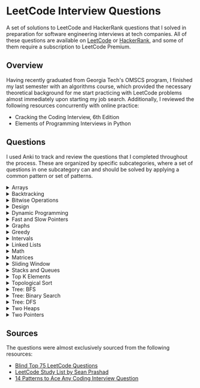 # LeetCode Interview Questions

A set of solutions to LeetCode and HackerRank questions that I solved in preparation for software engineering interviews at tech companies. All of these questions are available on [LeetCode](leetcode.com) or [HackerRank](hackerrank.com), and some of them require a subscription to LeetCode Premium.

## Overview

Having recently graduated from Georgia Tech's OMSCS program, I finished my last semester with an algorithms course, which provided the necessary theoretical background for me start practicing with LeetCode problems almost immediately upon starting my job search. Additionally, I reviewed the following resources concurrently with online practice:

- Cracking the Coding Interview, 6th Edition
- Elements of Programming Interviews in Python

## Questions

I used Anki to track and review the questions that I completed throughout the process. These are organized by specific subcategories, where a set of questions in one subcategory can and should be solved by applying a common pattern or set of patterns.

<details>
    <summary>Arrays</summary>

### Easy

1. [Best Time to Buy and Sell Stock](https://leetcode.com/problems/best-time-to-buy-and-sell-stock/)
2. [Best Time to Buy and Sell Stock II](https://leetcode.com/problems/best-time-to-buy-and-sell-stock-ii/)
3. [Contains Duplicate](https://leetcode.com/problems/contains-duplicate/)
4. [Find All Numbers Disappeared in an Array](https://leetcode.com/problems/find-all-numbers-disappeared-in-an-array/)
5. [Jewels and Stones](https://leetcode.com/problems/jewels-and-stones/)
6. [Majority Element](https://leetcode.com/problems/majority-element)
7. [Merge Sorted Array](https://leetcode.com/problems/merge-sorted-array)
8. [Move Zeroes](https://leetcode.com/problems/move-zeroes/)
9. [Pascal's Triangle](https://leetcode.com/problems/pascals-triangle/)
10. [Plus One](https://leetcode.com/problems/plus-one/)
11. [Remove Duplicates from Sorted Array](https://leetcode.com/problems/remove-duplicates-from-sorted-array/)
12. [Rotate Array](https://leetcode.com/problems/rotate-array/)
13. [Shortest Distance to a Character](https://leetcode.com/problems/shortest-distance-to-a-character/)
14. [Single Number](https://leetcode.com/problems/single-number/)
15. [Two Sum](https://leetcode.com/problems/two-sum/)

### Medium

1. [Container With Most Water](https://leetcode.com/problems/container-with-most-water/)
2. [Find All Duplicates in an Array](https://leetcode.com/problems/find-all-duplicates-in-an-array/)
3. [Find the Duplicate Number](https://leetcode.com/problems/find-the-duplicate-number/)
4. [Next Permutation](https://leetcode.com/problems/next-permutation/)
5. [Product of Array Except Self](https://leetcode.com/problems/product-of-array-except-self/)
6. [Search in Rotated Sorted Array](https://leetcode.com/problems/search-in-rotated-sorted-array/)

### Hard

1. [First Missing Positive](https://leetcode.com/problems/first-missing-positive/)
2. [Longest Consecutive Sequence](https://leetcode.com/problems/longest-consecutive-sequence/)

</details>

<details>
    <summary>Backtracking</summary>

### Easy

1. [Letter Case Permutation](https://leetcode.com/problems/letter-case-permutation/)

### Medium

1. [Subsets](https://leetcode.com/problems/subsets/)
2. [Subsets II](https://leetcode.com/problems/subsets-ii/)
3. [Permutations](https://leetcode.com/problems/permutations/)
4. [Permutations II](https://leetcode.com/problems/permutations-ii/)
5. [Combinations](https://leetcode.com/problems/combinations/)
6. [Combination Sum](https://leetcode.com/problems/combination-sum/)
7. [Combination Sum II](https://leetcode.com/problems/combination-sum-ii/)
8. [Combination Sum III](https://leetcode.com/problems/combination-sum-iii/)
9. [Generate Parentheses](https://leetcode.com/problems/generate-parentheses/)
10. [Target Sum](https://leetcode.com/problems/target-sum/)
11. [Palindrome Partitioning](https://leetcode.com/problems/palindrome-partitioning/)
12. [Partition to K Equal Sum Subsets](https://leetcode.com/problems/partition-to-k-equal-sum-subsets/)
13. [Letter Combinations of a Phone Number](https://leetcode.com/problems/letter-combinations-of-a-phone-number/)
14. [Generalized Abbreviation](https://leetcode.com/problems/generalized-abbreviation/)
15. [Minesweeper](https://leetcode.com/problems/minesweeper/)

### Hard

1. [Sudoku Solver](https://leetcode.com/problems/sudoku-solver/)
2. [N-Queens](https://leetcode.com/problems/n-queens/)

</details>

<details>
    <summary>Bitwise Operations</summary>

### Easy

1. [Sum of Two Integers](https://leetcode.com/problems/sum-of-two-integers/)
2. [Missing Number](https://leetcode.com/problems/missing-number/)
3. [Number of 1 Bits](https://leetcode.com/problems/number-of-1-bits/)
4. [Reverse Bits](https://leetcode.com/problems/reverse-bits/)

### Medium

1. [Counting Bits](https://leetcode.com/problems/counting-bits/)

</details>

<details>
    <summary>Design</summary>

### Easy

1. [Logger Rate Limiter](https://leetcode.com/problems/logger-rate-limiter/)
2. [Design HashMap](https://leetcode.com/problems/design-hashmap/)

### Medium

1. [Design Hit Counter](https://leetcode.com/problems/design-hit-counter/)
2. [Time Based Key-Value Store](https://leetcode.com/problems/time-based-key-value-store/)

</details>

<details>
    <summary>Dynamic Programming</summary>

### Easy

1. [Climbing Stairs](https://leetcode.com/problems/climbing-stairs/)
2. [House Robber](https://leetcode.com/problems/house-robber/)
3. [Maximum Subarray](https://leetcode.com/problems/maximum-subarray/)
4. [Range Sum Query - Immutable](https://leetcode.com/problems/range-sum-query-immutable/)

### Medium

1. [House Robber II](https://leetcode.com/problems/house-robber-ii/)
2. [Coin Change](https://leetcode.com/problems/coin-change/)
3. [Maximum Product Subarray](https://leetcode.com/problems/maximum-product-subarray/)
4. [Longest Increasing Subsequence](https://leetcode.com/problems/longest-increasing-subsequence/)
5. [Longest Palindromic Substring](https://leetcode.com/problems/longest-palindromic-substring/)
6. [Word Break](https://leetcode.com/problems/word-break/)
7. [Combination Sum IV](https://leetcode.com/problems/combination-sum-iv/)
8. [Decode Ways](https://leetcode.com/problems/decode-ways/)
9. [Unique Paths](https://leetcode.com/problems/unique-paths/)
10. [Palindromic Substrings](https://leetcode.com/problems/palindromic-substrings/)
11. [Number of Longest Increasing Subsequence](https://leetcode.com/problems/number-of-longest-increasing-subsequence/)
12. [Partition Equal Subset Sum](https://leetcode.com/problems/partition-equal-subset-sum/)
13. [Best Time to Buy and Sell Stock with Cooldown](https://leetcode.com/problems/best-time-to-buy-and-sell-stock-with-cooldown/)

### Hard

1. [Best Time to Buy and Sell Stock III](https://leetcode.com/problems/best-time-to-buy-and-sell-stock-iii/)
2. [Longest Valid Parentheses](https://leetcode.com/problems/longest-valid-parentheses/)
3. [Word Break II](https://leetcode.com/problems/word-break-ii/)

</details>

<details>
    <summary>Fast and Slow Pointers</summary>

### Easy

1. [Linked List Cycle](https://leetcode.com/problems/linked-list-cycle/)
2. [Middle of the Linked List](https://leetcode.com/problems/middle-of-the-linked-list/)
3. [Palindrome Linked List](https://leetcode.com/problems/palindrome-linked-list/)
4. [Remove Linked List Elements](https://leetcode.com/problems/remove-linked-list-elements/)
5. [Remove Duplicates from Sorted List](https://leetcode.com/problems/remove-duplicates-from-sorted-list/)

### Medium

1. [Linked List Cycle II](https://leetcode.com/problems/linked-list-cycle-ii/)
2. [Add Two Numbers](https://leetcode.com/problems/add-two-numbers/)
3. [Remove Nth Node From End Of List](https://leetcode.com/problems/remove-nth-node-from-end-of-list/)
4. [Sort List](https://leetcode.com/problems/sort-list/)
5. [Reorder List](https://leetcode.com/problems/reorder-list/)

</details>

<details>
    <summary>Graphs</summary>

### Medium

1. [Clone Graph](https://leetcode.com/problems/clone-graph/)
2. [Friend Circles](https://leetcode.com/problems/friend-circles/)
3. [Graph Valid Tree](https://leetcode.com/problems/graph-valid-tree/)
4. [Number of Connected Components in an Undirected Graph](https://leetcode.com/problems/number-of-connected-components-in-an-undirected-graph/)
5. [Number of Islands](https://leetcode.com/problems/number-of-islands/)
6. [Pacific Atlantic Water Flow](https://leetcode.com/problems/pacific-atlantic-water-flow/)

</details>

<details>
    <summary>Greedy</summary>

### Easy

1. [Lemonade Change](https://leetcode.com/problems/lemonade-change/)

</details>

<details>
    <summary>Intervals</summary>

### Easy

1. [Meeting Rooms](https://leetcode.com/problems/meeting-rooms)

### Medium

1. [Merge Intervals](https://leetcode.com/problems/merge-intervals/)
2. [Interval List Intersections](https://leetcode.com/problems/interval-list-intersections/)
3. [Non-overlapping Intervals](https://leetcode.com/problems/non-overlapping-intervals/)
4. [Meeting Rooms II](https://leetcode.com/problems/meeting-rooms-ii/)
5. [Task Scheduler](https://leetcode.com/problems/task-scheduler/)
6. [Minimum Number of Arrows to Burst Balloons](https://leetcode.com/problems/minimum-number-of-arrows-to-burst-balloons/)

### Hard

1. [Insert Interval](https://leetcode.com/problems/insert-interval/)
2. [Employee Free Time](https://leetcode.com/problems/employee-free-time/)

</details>

<details>
    <summary>Linked Lists</summary>

### Easy

1. [Merge Two Sorted Lists](https://leetcode.com/problems/merge-two-sorted-lists/)
2. [Reverse Linked List](https://leetcode.com/problems/reverse-linked-list/)
3. [Intersection of Two Linked Lists](https://leetcode.com/problems/intersection-of-two-linked-lists/)
4. [Delete Node in a Linked List](https://leetcode.com/problems/delete-node-in-a-linked-list/)

### Medium

1. [Reverse Linked List II](https://leetcode.com/problems/reverse-linked-list-ii/)
2. [Rotate List](https://leetcode.com/problems/rotate-list/)
3. [Swap Nodes in Pairs](https://leetcode.com/problems/swap-nodes-in-pairs/)
4. [Odd Even Linked List](https://leetcode.com/problems/odd-even-linked-list/)

### Hard

1. [Merge K Sorted Lists](https://leetcode.com/problems/merge-k-sorted-lists/)
2. [Reverse Nodes in k-Group](https://leetcode.com/problems/reverse-nodes-in-k-group/)

</details>

<details>
    <summary>Math</summary>

### Easy

1. [Greatest Common Divisor of Strings](https://leetcode.com/problems/greatest-common-divisor-of-strings/)
2. [Subtract the Product and Sum of Digits of an Integer](https://leetcode.com/problems/subtract-the-product-and-sum-of-digits-of-an-integer/)
3. [Reverse Integer](https://leetcode.com/problems/reverse-integer)

</details>

<details>
    <summary>Matrices</summary>

### Medium

1. [Set Matrix Zeroes](https://leetcode.com/problems/set-matrix-zeroes/)
2. [Spiral Matrix](https://leetcode.com/problems/spiral-matrix/)
3. [Rotate Image](https://leetcode.com/problems/rotate-image/)
4. [Word Search](https://leetcode.com/problems/word-search/)
5. [Kth Smallest Element in a Sorted Matrix](https://leetcode.com/problems/kth-smallest-element-in-a-sorted-matrix/)

</details>

<details>
    <summary>Sliding Window</summary>

### Medium

1. [Minimum Size Subarray Sum](https://leetcode.com/problems/minimum-size-subarray-sum/)
2. [Fruit Into Baskets](https://leetcode.com/problems/fruit-into-baskets/)
3. [Longest Repeating Character Replacement](https://leetcode.com/problems/longest-repeating-character-replacement/)
4. [Longest Substring Without Repeating Characters](https://leetcode.com/problems/longest-substring-without-repeating-characters/)

### Hard

1. [Sliding Window Maximum](https://leetcode.com/problems/sliding-window-maximum/)
2. [Minimum Number of K Consecutive Bit Flips](https://leetcode.com/problems/minimum-number-of-k-consecutive-bit-flips/)
3. [Substring with Concatenation of All Words](https://leetcode.com/problems/substring-with-concatenation-of-all-words/)

</details>

<details>
    <summary>Stacks and Queues</summary>

### Easy

1. [Valid Parentheses](https://leetcode.com/problems/valid-parentheses/)
2. [Min Stack](https://leetcode.com/problems/min-stack/)

### Medium

1. [Evaluate Reverse Polish Notation](https://leetcode.com/problems/evaluate-reverse-polish-notation/)

</details>

<details>
    <summary>Top K Elements</summary>

### Medium

1. [Kth Smallest Element in a BST](https://leetcode.com/problems/kth-smallest-element-in-a-bst/)
2. [K Closest Points to Origin](https://leetcode.com/problems/k-closest-points-to-origin/)
3. [Top K Frequent Elements](https://leetcode.com/problems/top-k-frequent-elements/)
4. [Sort Characters By Frequency](https://leetcode.com/problems/sort-characters-by-frequency/)
5. [Kth Largest Element in an Array](https://leetcode.com/problems/kth-largest-element-in-an-array/)
6. [Find K Closest Elements](https://leetcode.com/problems/find-k-closest-elements/)
7. [Reorganize String](https://leetcode.com/problems/reorganize-string/)

### Hard

1. [Rearrange String k Distance Apart](https://leetcode.com/problems/rearrange-string-k-distance-apart)
2. [Course Schedule III](https://leetcode.com/problems/course-schedule-iii/)
3. [Maximum Frequency Stack](https://leetcode.com/problems/maximum-frequency-stack/)

</details>

<details>
    <summary>Topological Sort</summary>

### Medium

1. [Course Schedule](https://leetcode.com/problems/course-schedule/)
2. [Course Schedule II](https://leetcode.com/problems/course-schedule-ii/)
3. [Minimum Height Trees](https://leetcode.com/problems/minimum-height-trees/)

### Hard

1. [Alien Dictionary](https://leetcode.com/problems/alien-dictionary)
2. [Sequence Reconstruction](https://leetcode.com/problems/sequence-reconstruction)

</details>

<details>
    <summary>Tree: BFS</summary>

### Easy

1. [Binary Tree Level Order Traversal II](https://leetcode.com/problems/binary-tree-level-order-traversal-ii/)
2. [Average of Levels in Binary Tree](https://leetcode.com/problems/average-of-levels-in-binary-tree/)
3. [Minimum Depth of Binary Tree](https://leetcode.com/problems/minimum-depth-of-binary-tree/)

### Medium

1. [Binary Tree Level Order Traversal](https://leetcode.com/problems/binary-tree-level-order-traversal/)
2. [Binary Tree Zigzag Level Order Traversal](https://leetcode.com/problems/binary-tree-zigzag-level-order-traversal/)
3. [Populating Next Right Pointers in Each Node](https://leetcode.com/problems/populating-next-right-pointers-in-each-node/)
4. [Populating Next Right Pointers in Each Node II](https://leetcode.com/problems/populating-next-right-pointers-in-each-node-ii/)
5. [Binary Tree Right Side View](https://leetcode.com/problems/binary-tree-right-side-view/)
6. [All Nodes Distance K in Binary Tree](https://leetcode.com/problems/all-nodes-distance-k-in-binary-tree/)
7. [Boundary of Binary Tree](https://leetcode.com/problems/boundary-of-binary-tree)

</details>

<details>
    <summary>Tree: Binary Search</summary>

### Easy

1. [Binary Search](https://leetcode.com/problems/binary-search/)
2. [Find Smallest Letter Greater Than Target](https://leetcode.com/problems/find-smallest-letter-greater-than-target/)
3. [Peak Index in a Mountain Array](https://leetcode.com/problems/peak-index-in-a-mountain-array/)
4. [First Bad Version](https://leetcode.com/problems/first-bad-version/)

### Medium

1. [Find Minimum in Rotated Sorted Array](https://leetcode.com/problems/find-minimum-in-rotated-sorted-array/)
2. [Find Peak Element](https://leetcode.com/problems/find-peak-element/)
3. [Search in Rotated Sorted Array II](https://leetcode.com/problems/search-in-rotated-sorted-array-ii/)
4. [Search a 2D Matrix](https://leetcode.com/problems/search-a-2d-matrix/)
5. [Search a 2D Matrix II](https://leetcode.com/problems/search-a-2d-matrix-ii/)

### Hard

1. [Count of Range Sum](https://leetcode.com/problems/count-of-range-sum/)

</details>

<details>
    <summary>Tree: DFS</summary>

### Easy

1. [Diameter of Binary Tree](https://leetcode.com/problems/diameter-of-binary-tree/)
2. [Find Leaves of Binary Tree](https://leetcode.com/problems/find-leaves-of-binary-tree/)
3. [Invert Binary Tree](https://leetcode.com/problems/invert-binary-tree/)
4. [Lowest Common Ancestor of a Binary Search Tree](https://leetcode.com/problems/lowest-common-ancestor-of-a-binary-search-tree/)
5. [Maximum Depth of Binary Tree](https://leetcode.com/problems/maximum-depth-of-binary-tree/)
6. [Merge Two Binary Trees](https://leetcode.com/problems/merge-two-binary-trees/)
7. [Path Sum](https://leetcode.com/problems/path-sum/)
8. [Same Tree](https://leetcode.com/problems/same-tree/)
9. [Subtree of Another Tree](https://leetcode.com/problems/subtree-of-another-tree/)

### Medium

1. [Construct Binary Tree from Preorder and Inorder Traversal](https://leetcode.com/problems/construct-binary-tree-from-preorder-and-inorder-traversal/)
2. [Implement Trie (Prefix Tree)](https://leetcode.com/problems/implement-trie-prefix-tree/)
3. [Lowest Common Ancestor of a Binary Tree](https://leetcode.com/problems/lowest-common-ancestor-of-a-binary-tree/)
4. [Maximum Average Subtree](https://leetcode.com/problems/maximum-average-subtree/)
5. [Maximum Binary Tree](https://leetcode.com/problems/maximum-binary-tree/)
6. [Maximum Width of Binary Tree](https://leetcode.com/problems/maximum-width-of-binary-tree/)
7. [Path Sum II](https://leetcode.com/problems/path-sum-ii/)
8. [Path Sum III](https://leetcode.com/problems/path-sum-iii/)
9. [Validate Binary Search Tree](https://leetcode.com/problems/validate-binary-search-tree/)

### Hard

1. [Binary Tree Maximum Path Sum](https://leetcode.com/problems/binary-tree-maximum-path-sum/)
2. [Serialize and Deserialize Binary Tree](https://leetcode.com/problems/serialize-and-deserialize-binary-tree/)
3. [Word Search II](https://leetcode.com/problems/word-search-ii/)

</details>

<details>
    <summary>Two Heaps</summary>

### Hard

1. [Find Median from Data Stream](https://leetcode.com/problems/find-median-from-data-stream/)
2. [Sliding Window Median](https://leetcode.com/problems/sliding-window-median/)
3. [IPO](https://leetcode.com/problems/ipo/)

</details>

<details>
    <summary>Two Pointers</summary>

### Easy

1. [Backspace String Compare](https://leetcode.com/problems/backspace-string-compare)
2. [Implement strStr()](https://leetcode.com/problems/implement-strstr/)
3. [Intersection of Two Arrays II](https://leetcode.com/problems/intersection-of-two-arrays-ii/)
4. [Reverse String](https://leetcode.com/problems/reverse-string/)
5. [Squares of a Sorted Array](https://leetcode.com/problems/squares-of-a-sorted-array/)
6. [Two Sum II - Input array is sorted](https://leetcode.com/problems/two-sum-ii-input-array-is-sorted/)
7. [Valid Palindrome](https://leetcode.com/problems/valid-palindrome/)

### Medium

1. [3Sum](https://leetcode.com/problems/3sum/)
2. [3Sum Closest](https://leetcode.com/problems/3sum-closest/)
3. [Subarrays with Product Less than K](https://leetcode.com/problems/subarray-product-less-than-k/)
4. [Sort Colours](https://leetcode.com/problems/sort-colors/)

### Hard

1. [Minimum Window Substring](https://leetcode.com/problems/minimum-window-substring/)
2. [Trapping Rain Water](https://leetcode.com/problems/trapping-rain-water/)

</details>

## Sources

The questions were almost exclusively sourced from the following resources:

- [Blind Top 75 LeetCode Questions](https://www.teamblind.com/article/New-Year-Gift---Curated-List-of-Top-75-LeetCode-Questions-to-Save-Your-Time-OaM1orEU)
- [LeetCode Study List by Sean Prashad](https://github.com/SeanPrashad/lc)
- [14 Patterns to Ace Any Coding Interview Question](https://hackernoon.com/14-patterns-to-ace-any-coding-interview-question-c5bb3357f6ed)
